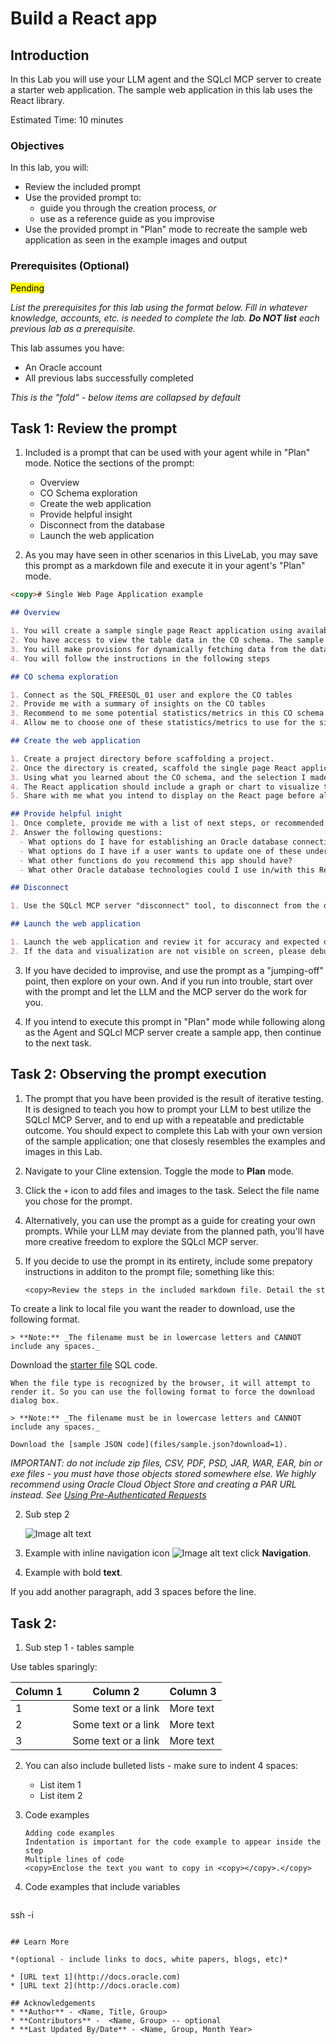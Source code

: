 # Build a React app

## Introduction

In this Lab you will use your LLM agent and the SQLcl MCP server to create a starter web application. The sample web application in this lab uses the React library.

Estimated Time: 10 minutes

### Objectives

In this lab, you will:
* Review the included prompt
* Use the provided prompt to:
  * guide you through the creation process, *or*
  * use as a reference guide as you improvise
* Use the provided prompt in "Plan" mode to recreate the sample web application as seen in the example images and output

### Prerequisites (Optional)

<mark>Pending</mark>

*List the prerequisites for this lab using the format below. Fill in whatever knowledge, accounts, etc. is needed to complete the lab. **Do NOT list** each previous lab as a prerequisite.*

This lab assumes you have:
* An Oracle account
* All previous labs successfully completed

*This is the "fold" - below items are collapsed by default*

## Task 1: Review the prompt

1. Included is a prompt that can be used with your agent while in "Plan" mode. Notice the sections of the prompt: 

    - Overview
    - CO Schema exploration
    - Create the web application
    - Provide helpful insight
    - Disconnect from the database
    - Launch the web application

2. As you may have seen in other scenarios in this LiveLab, you may save this prompt as a markdown file and execute it in your agent's "Plan" mode. 

```markdown
<copy># Single Web Page Application example

## Overview

1. You will create a sample single page React application using available information in the SQL_FREESQL_01 schema.
2. You have access to view the table data in the CO schema. The sample application will use data from these CO tables. 
3. You will make provisions for dynamically fetching data from the database, but the version 1 of this application will use hard-coded values from the CO table data.
4. You will follow the instructions in the following steps

## CO schema exploration

1. Connect as the SQL_FREESQL_01 user and explore the CO tables
2. Provide me with a summary of insights on the CO tables
3. Recommend to me some potential statistics/metrics in this CO schema that would be interesting for the single page web application. 
4. Allow me to choose one of these statistics/metrics to use for the single page web application.

## Create the web application

1. Create a project directory before scaffolding a project.
2. Once the directory is created, scaffold the single page React application. 
3. Using what you learned about the CO schema, and the selection I made in the CO schema exploration section, reconnect as the SQL_FREESQL_01 user and query the values you need to populate the React application.
4. The React application should include a graph or chart to visualize the data. And there should be a table underneath, or next to the visualization that shows the values. 
5. Share with me what you intend to display on the React page before altering the app source files.

## Provide helpful inight 
1. Once complete, provide me with a list of next steps, or recommended actions for making this more dynamic.
2. Answer the following questions: 
  - What options do I have for establishing an Oracle database connection so my app can update in real time? 
  - What options do I have if a user wants to update one of these underlying tables? 
  - What other functions do you recommend this app should have? 
  - What other Oracle database technologies could I use in/with this React application? 

## Disconnect

1. Use the SQLcl MCP server "disconnect" tool, to disconnect from the database.

## Launch the web application

1. Launch the web application and review it for accuracy and expected outcome
2. If the data and visualization are not visible on screen, please debug as needed.</copy>
```

3. If you have decided to improvise, and use the prompt as a "jumping-off" point, then explore on your own. And if you run into trouble, start over with the prompt and let the LLM and the MCP server do the work for you.

4. If you intend to execute this prompt in "Plan" mode while following along as the Agent and SQLcl MCP server create a sample app, then continue to the next task.

## Task 2: Observing the prompt execution

1. The prompt that you have been provided is the result of iterative testing. It is designed to teach you how to prompt your LLM to best utilize the SQLcl MCP Server, and to end up with a repeatable and predictable outcome. You should expect to complete this Lab with your own version of the sample application; one that closesly resembles the examples and images in this Lab. 

2. Navigate to your Cline extension. Toggle the mode to **Plan** mode. 

3. Click the `+` icon to add files and images to the task. Select the file name you chose for the prompt. 

4. Alternatively, you can use the prompt as a guide for creating your own prompts. While your LLM may deviate from the planned path, you'll have more creative freedom to explore the SQLcl MCP server.

5. If you decide to use the prompt in its entirety, include some prepatory instructions in additon to the prompt file; something like this:

    ```txt
    <copy>Review the steps in the included markdown file. Detail the steps you intend to take to achieve the desired outcome. And await for my approval before proceeding.</copy>
    ```

  To create a link to local file you want the reader to download, use the following format.

	> **Note:** _The filename must be in lowercase letters and CANNOT include any spaces._

  Download the [starter file](files/starter-file.sql) SQL code.

	When the file type is recognized by the browser, it will attempt to render it. So you can use the following format to force the download dialog box.

	> **Note:** _The filename must be in lowercase letters and CANNOT include any spaces._

	Download the [sample JSON code](files/sample.json?download=1).

  *IMPORTANT: do not include zip files, CSV, PDF, PSD, JAR, WAR, EAR, bin or exe files - you must have those objects stored somewhere else. We highly recommend using Oracle Cloud Object Store and creating a PAR URL instead. See [Using Pre-Authenticated Requests](https://docs.cloud.oracle.com/en-us/iaas/Content/Object/Tasks/usingpreauthenticatedrequests.htm)*

2. Sub step 2

    ![Image alt text](images/sample1.png)

4. Example with inline navigation icon ![Image alt text](images/sample2.png) click **Navigation**.

5. Example with bold **text**.

  If you add another paragraph, add 3 spaces before the line.

## Task 2: <what is the action in this step>

1. Sub step 1 - tables sample

  Use tables sparingly:

  | Column 1 | Column 2 | Column 3 |
  | --- | --- | --- |
  | 1 | Some text or a link | More text  |
  | 2 |Some text or a link | More text |
  | 3 | Some text or a link | More text |

2. You can also include bulleted lists - make sure to indent 4 spaces:

    - List item 1
    - List item 2

3. Code examples

    ```
    Adding code examples
  	Indentation is important for the code example to appear inside the step
    Multiple lines of code
  	<copy>Enclose the text you want to copy in <copy></copy>.</copy>
    ```

4. Code examples that include variables

	```
  <copy>ssh -i <ssh-key-file></copy>
  ```

## Learn More

*(optional - include links to docs, white papers, blogs, etc)*

* [URL text 1](http://docs.oracle.com)
* [URL text 2](http://docs.oracle.com)

## Acknowledgements
* **Author** - <Name, Title, Group>
* **Contributors** -  <Name, Group> -- optional
* **Last Updated By/Date** - <Name, Group, Month Year>
